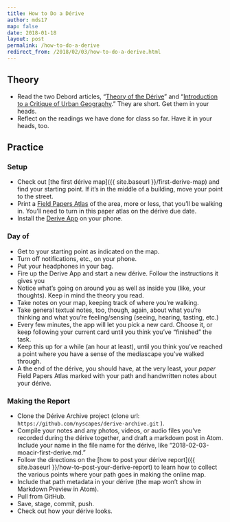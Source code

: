 ```yaml
---
title: How to Do a Dérive
author: mds17
map: false
date: 2018-01-18
layout: post
permalink: /how-to-do-a-derive
redirect_from: /2018/02/03/how-to-do-a-derive.html
---
```


## Theory

* Read the two Debord articles, “[Theory of the
  Dérive](http://www.cddc.vt.edu/sionline/si/theory.html)” and “[Introduction
  to a Critique of Urban
  Geography](http://www.cddc.vt.edu/sionline/presitu/geography.html).” They
  are short. Get them in your heads.
* Reflect on the readings we have done for class so far. Have it in your
  heads, too.

## Practice

### Setup

* Check out [the first dérive map]({{ site.baseurl }}/first-derive-map) and find your starting point. If it’s in
  the middle of a building, move your point to the street.
* Print a [Field Papers
  Atlas](http://fieldpapers.org/compose#14/40.7220/-73.9924) of the area, more
  or less, that you’ll be walking in. You’ll need to turn in this paper atlas
  on the dérive due date.
* Install the [Derive App](http://deriveapp.com/s/v2/) on your phone.

### Day of

* Get to your starting point as indicated on the map.
* Turn off notifications, etc., on your phone.
* Put your headphones in your bag.
* Fire up the Derive App and start a new dérive. Follow the instructions it
  gives you
* Notice what’s going on around you as well as inside you (like, your
  thoughts). Keep in mind the theory you read.
* Take notes on your map, keeping track of where you’re walking.
* Take general textual notes, too, though, again, about what you’re thinking
  and what you’re feeling/sensing (seeing, hearing, tasting, etc.)
* Every few minutes, the app will let you pick a new card. Choose it, or keep
  following your current card until you think you’ve “finished” the task.
* Keep this up for a while (an hour at least), until you think you’ve reached
  a point where you have a sense of the mediascape you’ve walked through.
* A the end of the dérive, you should have, at the very least, your _paper_
  Field Papers Atlas marked with your path and handwritten notes about your
  dérive.
  
### Making the Report

* Clone the Dérive Archive project (clone url:
  `https://github.com/nyscapes/derive-archive.git` ).
* Compile your notes and any photos, videos, or audio files you’ve recorded
  during the dérive together, and draft a markdown post in Atom. Include your name in
  the file name for the dérive, like “2018-02-03-moacir-first-derive.md.”
* Follow the directions on the [how to post your dérive report]({{ site.baseurl
  }}/how-to-post-your-derive-report) to learn how to collect the
  various points where your path goes in making the online map.
* Include that path metadata in your dérive (the map won’t show in Markdown
  Preview in Atom).
* Pull from GitHub.
* Save, stage, commit, push.
* Check out how your dérive looks.
